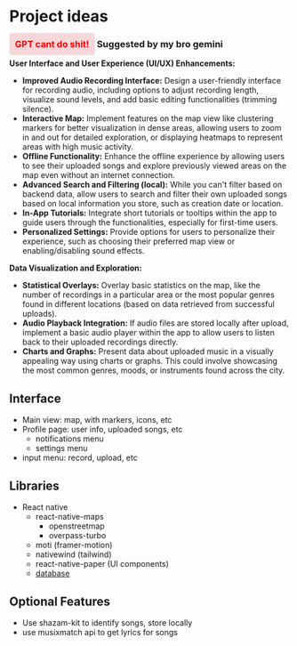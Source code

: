 # Project ideas

<h3> <span style="background-color: #f8d7da;
    color: red;
    padding: 10px;
    border-radius: 5px;
    margin-bottom: 20px; font-size: 1rem;">GPT cant do shit!</span> Suggested by my bro gemini
</h3>

**User Interface and User Experience (UI/UX) Enhancements:**

* **Improved Audio Recording Interface:**  Design a user-friendly interface for recording audio, including options to adjust recording length, visualize sound levels, and add basic editing functionalities (trimming silence).
* **Interactive Map:** Implement features on the map view like clustering markers for better visualization in dense areas, allowing users to zoom in and out for detailed exploration, or displaying heatmaps to represent areas with high music activity.
* **Offline Functionality:** Enhance the offline experience by allowing users to see their uploaded songs and explore previously viewed areas on the map even without an internet connection.
* **Advanced Search and Filtering (local):**  While you can't filter based on backend data, allow users to search and filter their own uploaded songs based on local information you store, such as creation date or location.
* **In-App Tutorials:**  Integrate short tutorials or tooltips within the app to guide users through the functionalities, especially for first-time users.
* **Personalized Settings:**  Provide options for users to personalize their experience, such as choosing their preferred map view or enabling/disabling sound effects.

**Data Visualization and Exploration:**

* **Statistical Overlays:**  Overlay basic statistics on the map, like the number of recordings in a particular area or the most popular genres found in different locations (based on data retrieved from successful uploads).
* **Audio Playback Integration:**  If audio files are stored locally after upload, implement a basic audio player within the app to allow users to listen back to their uploaded recordings directly.
* **Charts and Graphs:**  Present data about uploaded music in a visually appealing way using charts or graphs. This could involve showcasing the most common genres, moods, or instruments found across the city.

## Interface

- Main view: map, with markers, icons, etc
- Profile page: user info, uploaded songs, etc
  - notifications menu
  - settings menu
- input menu: record, upload, etc

## Libraries

- React native
  - react-native-maps
    - openstreetmap
    - overpass-turbo
  - moti (framer-motion)
  - nativewind (tailwind)
  - react-native-paper (UI components)
  - [database](https://medium.com/@dubaidevmarketing/top-10-local-databases-for-react-native-app-development-in-2023-5944bb58042e)

## Optional Features

- Use shazam-kit to identify songs, store locally
- use musixmatch api to get lyrics for songs

